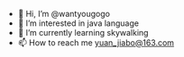 - 👋 Hi, I’m @wantyougogo
- 👀 I’m interested in java language
- 🌱 I’m currently learning skywalking
- 📫 How to reach me yuan_jiabo@163.com

<!---
wantyougogo/wantyougogo is a ✨ special ✨ repository because its `README.md` (this file) appears on your GitHub profile.
You can click the Preview link to take a look at your changes.
--->
